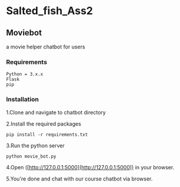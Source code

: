 # Salted_fish_Ass2
## Moviebot
a movie helper chatbot for users

### Requirements
```
Python = 3.x.x
Flask
pip

```
### Installation

1.Clone and navigate to chatbot directory

2.Install the required packages
```
pip install -r requirements.txt
```
3.Run the python server
```
python movie_bot.py
```
4.Open ([http://127.0.0.1:5000](http://127.0.0.1:5000)) in your browser.

5.You're done and chat with our course chatbot via browser.
